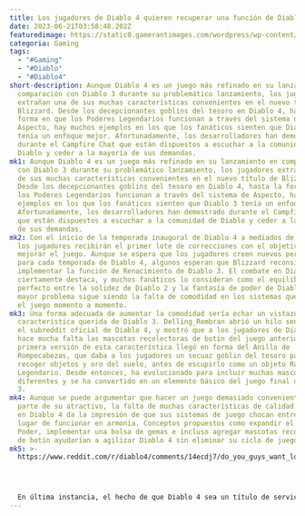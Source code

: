 ```yaml
---
title: Los jugadores de Diablo 4 quieren recuperar una función de Diablo 3.
date: 2023-06-21T03:58:48.202Z
featuredimage: https://static0.gamerantimages.com/wordpress/wp-content/uploads/2023/06/diablo-24.jpg?q=50&fit=contain&w=1140&h=&dpr=1.5
categoria: Gaming
tags:
  - "#Gaming"
  - "#Diablo"
  - "#Diablo4"
short-description: Aunque Diablo 4 es un juego más refinado en su lanzamiento en
  comparación con Diablo 3 durante su problemático lanzamiento, los jugadores
  extrañan una de sus muchas características convenientes en el nuevo título de
  Blizzard. Desde los decepcionantes goblins del tesoro en Diablo 4, hasta la
  forma en que los Poderes Legendarios funcionan a través del sistema de
  Aspecto, hay muchos ejemplos en los que los fanáticos sienten que Diablo 3
  tenía un enfoque mejor. Afortunadamente, los desarrolladores han demostrado
  durante el Campfire Chat que están dispuestos a escuchar a la comunidad de
  Diablo y ceder a la mayoría de sus demandas.
mk1: Aunque Diablo 4 es un juego más refinado en su lanzamiento en comparación
  con Diablo 3 durante su problemático lanzamiento, los jugadores extrañan una
  de sus muchas características convenientes en el nuevo título de Blizzard.
  Desde los decepcionantes goblins del tesoro en Diablo 4, hasta la forma en que
  los Poderes Legendarios funcionan a través del sistema de Aspecto, hay muchos
  ejemplos en los que los fanáticos sienten que Diablo 3 tenía un enfoque mejor.
  Afortunadamente, los desarrolladores han demostrado durante el Campfire Chat
  que están dispuestos a escuchar a la comunidad de Diablo y ceder a la mayoría
  de sus demandas.
mk2: Con el inicio de la temporada inaugural de Diablo 4 a mediados de julio,
  los jugadores recibirán el primer lote de correcciones con el objetivo de
  mejorar el juego. Aunque se espera que los jugadores creen nuevos personajes
  para cada temporada de Diablo 4, algunos esperan que Blizzard reconsideren
  implementar la función de Renacimiento de Diablo 3. El combate en Diablo 4
  ciertamente destaca, y muchos fanáticos lo consideran como el equilibrio
  perfecto entre la solidez de Diablo 2 y la fantasía de poder de Diablo 3. Su
  mayor problema sigue siendo la falta de comodidad en los sistemas que rodean
  el juego momento a momento.
mk3: Una forma adecuada de aumentar la comodidad sería echar un vistazo a otra
  característica querida de Diablo 3. Delling_Rembran abrió un hilo sencillo en
  el subreddit oficial de Diablo 4, y mostró que a los jugadores de Diablo 4 les
  hace mucha falta las mascotas recolectoras de botín del juego anterior. La
  primera versión de esta característica llegó en forma del Anillo de
  Rompecabezas, que daba a los jugadores un secuaz goblin del tesoro para
  recoger objetos y oro del suelo, antes de escupirlo como un objeto Raro o
  Legendario. Desde entonces, ha evolucionado para incluir muchas mascotas
  diferentes y se ha convertido en un elemento básico del juego final de Diablo
  3.
mk4: Aunque se puede argumentar que hacer un juego demasiado conveniente elimina
  parte de su atractivo, la falta de muchas características de calidad de vida
  en Diablo 4 da la impresión de que sus sistemas de juego chocan entre sí en
  lugar de funcionar en armonía. Conceptos propuestos como expandir el Codex del
  Poder, implementar una bolsa de gemas e incluso agregar mascotas recolectoras
  de botín ayudarían a agilizar Diablo 4 sin eliminar su ciclo de juego.
mk5: >-
  https://www.reddit.com/r/diablo4/comments/14ecdj7/do_you_guys_want_loot_pets/?embed_host_url=https://gamerant.com/diablo-4-loot-pet-return/




  En última instancia, el hecho de que Diablo 4 sea un título de servicio en vivo puede resultar ser su mayor beneficio a largo plazo, ya que los desarrolladores contarán con suficientes recursos para hacer evolucionar el juego en la experiencia definitiva de Diablo. Muchos jugadores estarían de acuerdo en que el potencial ciertamente existe, y con dos expansiones de Diablo 4 en camino, hay muchas direcciones para el crecimiento.
---
```

